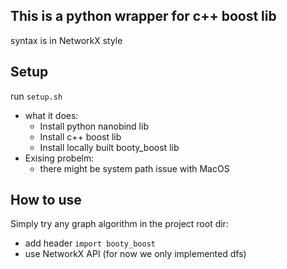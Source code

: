 ## This is a python wrapper for c++ boost lib
syntax is in NetworkX style 

## Setup
run ```setup.sh```
- what it does:
  - Install python nanobind lib
  - Install c++ boost lib
  - Install locally built booty_boost lib
- Exising probelm:
  - there might be system path issue with MacOS

## How to use
Simply try any graph algorithm in the project root dir:
- add header ```import booty_boost``` 
- use NetworkX API
(for now we only implemented dfs)
